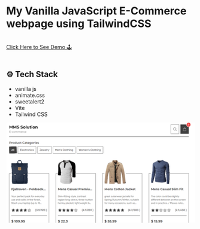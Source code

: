 # My Vanilla JavaScript E-Commerce webpage using TailwindCSS

<div>
   <br/>
   <a href="https://product-card-managment-system.netlify.app/" target="_blank">
   Click Here to See Demo 🕹️
  </a>
</div>
<br/>

## <a name="tech-stack">⚙️ Tech Stack</a>

- vanilla js
- animate.css
- sweetalert2
- Vite
- Tailwind CSS

![e-commerce webpage](https://github.com/Hanhtunaung97/JS-sample-card-management/blob/1c6bd787ce55cc50ba53a53bd7ac15787c03b958/public/img/cover.PNG)
